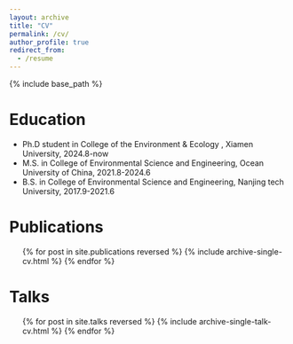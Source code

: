 ```yaml
---
layout: archive
title: "CV"
permalink: /cv/
author_profile: true
redirect_from:
  - /resume
---
```


{% include base_path %}

Education
======
* Ph.D student in College of the Environment & Ecology , Xiamen University, 2024.8-now
* M.S. in College of Environmental Science and Engineering, Ocean University of China, 2021.8-2024.6
* B.S. in College of Environmental Science and Engineering, Nanjing tech University, 2017.9-2021.6


Publications
======
  <ul>{% for post in site.publications reversed %}
    {% include archive-single-cv.html %}
  {% endfor %}</ul>
  
Talks
======
  <ul>{% for post in site.talks reversed %}
    {% include archive-single-talk-cv.html  %}
  {% endfor %}</ul>
  

